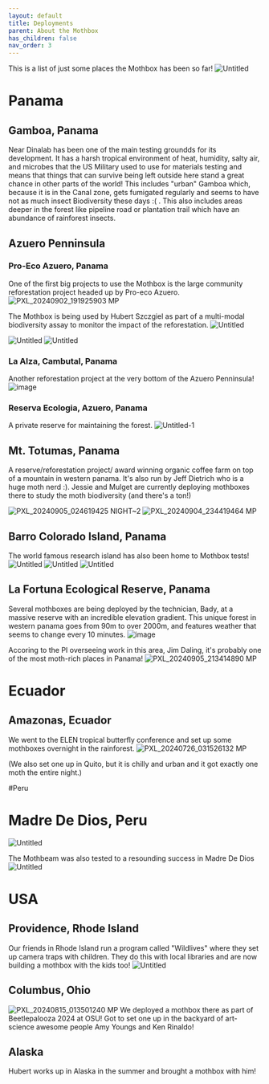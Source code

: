 ```yaml
---
layout: default
title: Deployments
parent: About the Mothbox
has_children: false
nav_order: 3
---
```


This is a list of just some places the Mothbox has been so far!
![Untitled](https://github.com/Digital-Naturalism-Laboratories/Mothbox/assets/742627/5e2ef5ef-b831-48c8-be1d-4448b589193f)

# Panama
## Gamboa, Panama
Near Dinalab has been one of the main testing groundds for its development. It has a harsh tropical environment of heat, humidity, salty air, and microbes that the US Military used to use for materials testing and means that things that can survive being left outside here stand a great chance in other parts of the world! This includes "urban" Gamboa which, because it is in the Canal zone, gets fumigated regularly and seems to have not as much insect Biodiversity these days :( . This also includes areas deeper in the forest like pipeline road or plantation trail which have an abundance of rainforest insects.



## Azuero Penninsula 

### Pro-Eco Azuero, Panama
One of the first big projects to use the Mothbox is the large community reforestation project headed up by Pro-eco Azuero. 
![PXL_20240902_191925903 MP](https://github.com/user-attachments/assets/773a1582-c600-45e4-9176-544acdab91c6)

The Mothbox is being used by Hubert Szczgiel as part of a multi-modal biodiversity assay to monitor the impact of the reforestation.
![Untitled](https://github.com/Digital-Naturalism-Laboratories/Mothbox/assets/742627/d5e6c8e5-c1b5-4987-af3b-e92702a78344)


![Untitled](https://github.com/Digital-Naturalism-Laboratories/Mothbox/assets/742627/f7a802b8-c4ee-4fb1-ac8b-a2baa97649f9)
![Untitled](https://github.com/Digital-Naturalism-Laboratories/Mothbox/assets/742627/f7a802b8-c4ee-4fb1-ac8b-a2baa97649f9)


### La Alza, Cambutal, Panama
Another reforestation project at the very bottom of the Azuero Penninsula!
![image](https://github.com/user-attachments/assets/c76961af-4725-4b31-b094-95b9f81c8f24)


### Reserva Ecologia, Azuero, Panama
A private reserve for maintaining the forest.
![Untitled-1](https://github.com/user-attachments/assets/9ca56cc4-bad1-4d09-ab56-1c67c4102fde)


## Mt. Totumas, Panama
A reserve/reforestation project/ award winning organic coffee farm on top of a mountain in western panama. It's also run by Jeff Dietrich who is a huge moth nerd :). Jessie and Mulget are currently deploying mothboxes there to study the moth biodiversity (and there's a ton!)

![PXL_20240905_024619425 NIGHT~2](https://github.com/user-attachments/assets/0f8fac7a-5350-48ad-b428-d011f63effa6)
![PXL_20240904_234419464 MP](https://github.com/user-attachments/assets/a46d95db-e89f-46d4-9eb0-74fecb9511fb)



## Barro Colorado Island, Panama
The world famous research island has also been home to Mothbox tests!
![Untitled](https://github.com/Digital-Naturalism-Laboratories/Mothbox/assets/742627/1d7f544d-3939-48de-ab7c-da02a9de816b)
![Untitled](https://github.com/Digital-Naturalism-Laboratories/Mothbox/assets/742627/f09bf4ee-0d81-4f5f-9983-d7cb838c9fcc)
![Untitled](https://github.com/Digital-Naturalism-Laboratories/Mothbox/assets/742627/f1e5e95e-a7eb-4db1-b431-9e58b7b3dfa0)


## La Fortuna Ecological Reserve, Panama
Several mothboxes are being deployed by the technician, Bady, at a massive reserve with an incredible elevation gradient. This unique forest in western panama goes from 90m to over 2000m, and features weather that seems to change every 10 minutes. 
![image](https://github.com/user-attachments/assets/bac4e950-2982-4915-bbb6-744dc5a8acce)

Accoring to the PI overseeing work in this area, Jim Daling, it's probably one of the most moth-rich places in Panama!
![PXL_20240905_213414890 MP](https://github.com/user-attachments/assets/e0de6394-7871-43d9-98fd-45963bc44037)





# Ecuador
## Amazonas, Ecuador
We went to the ELEN tropical butterfly conference and set up some mothboxes overnight in the rainforest.
![PXL_20240726_031526132 MP](https://github.com/user-attachments/assets/2aafe962-8fc9-4e45-a4c1-5842c8837b2c)

(We also set one up in Quito, but it is chilly and urban and it got exactly one moth the entire night.)

#Peru

# Madre De Dios, Peru
![Untitled](https://github.com/Digital-Naturalism-Laboratories/Mothbox/assets/742627/a550d7a4-37c1-4d0f-b542-a9406cb97942)

The Mothbeam was also tested to a resounding success in Madre De Dios
![Untitled](https://github.com/Digital-Naturalism-Laboratories/Mothbox/assets/742627/aaa0ec0d-8086-4983-b098-cce9de719fd3)

# USA

## Providence, Rhode Island
Our friends in Rhode Island run a program called "Wildlives" where they set up camera traps with children. They do this with local libraries and are now building a mothbox with the kids too!
![Untitled](https://github.com/user-attachments/assets/36149ac6-2f1e-44c0-8ce8-cbbfcc682b6d)

## Columbus, Ohio
![PXL_20240815_013501240 MP](https://github.com/user-attachments/assets/cc384e51-26eb-4c36-abd2-b8dd6796c7f2)
We deployed a mothbox there as part of Beetlepalooza 2024 at OSU! Got to set one up in the backyard of art-science awesome people Amy Youngs and Ken Rinaldo!

## Alaska
Hubert works up in Alaska in the summer and brought a mothbox with him!
